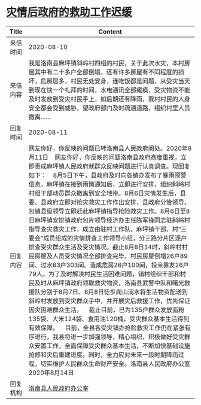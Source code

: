 # <a href="http://www.shangluo.gov.cn/zmhd/ldxxxx.jsp?urltype=leadermail.LeaderMailContentUrl&wbtreeid=1112&leadermailid=6295">灾情后政府的救助工作迟缓</a>
| Title |                                                                                                                                                                                                                                                                                                                                                                Content                                                                                                                                                                                                                                                                                                                                                                |
|:-----:|---------------------------------------------------------------------------------------------------------------------------------------------------------------------------------------------------------------------------------------------------------------------------------------------------------------------------------------------------------------------------------------------------------------------------------------------------------------------------------------------------------------------------------------------------------------------------------------------------------------------------------------------------------------------------------------------------------------------------------------|
| 来信时间  | 2020-08-10                                                                                                                                                                                                                                                                                                                                                                                                                                                                                                                                                                                                                                                                                                                            |
| 来信内容  | 我是洛南县麻坪镇斜岭村四组的村民，关于此次水灾，本村房屋其中有二十多户全部倒塌，还有许多房屋有不同程度的损坏，危房居多，村民无处安身，连吃饭都是问题，从受灾当天到现在快一个礼拜的时间，水电通讯全部瘫痪，受灾物资不能及时发放到受灾村民手上，如后期还有降雨，我村村民的人身安全都会受到威胁，望政府部门及时疏通道路，组织村里人员撤离……                                                                                                                                                                                                                                                                                                                                                                                                                                                                                                                                                                 |
| 回复时间  | 2020-08-11                                                                                                                                                                                                                                                                                                                                                                                                                                                                                                                                                                                                                                                                                                                            |
| 回复内容  | 网友你好，你反映的问题已转洛南县人民政府阅处。2020年8月11日    网友你好，你反映的问题洛南县政府高度重视，立即责成麻坪镇人民政府就群众反映问题进行认真调查。现回复如下：    8月5日下午，县政府及时向各镇办发布了暴雨预警信息，麻坪镇在接到雨情通知后，立即进行安排，组织斜岭村村组干部动员群众撤离到安全地带。8月6日灾情发生后，县委、县政府立即对抢灾救灾工作作出安排，县政府分管领导、包镇县级领导立即赶赴麻坪镇指导抢险救灾工作。8月6日至8日麻坪镇安排镇政府包片领导经济办主任陈军锋同志驻斜岭村指导查灾救灾工作，成立由驻村工作队、麻坪镇干部、村“三委会”成员组成的灾情排查工作领导小组，分三路分片区逐户排查受灾群众生活及受灾情况。截止8月8日14时，斜岭村村民房屋及人员受灾情况全部排查完毕，村民房屋倒塌26户89间、过水63户303间、造成危房26户100间，投亲靠友26户79人。为了及时解决村民生活困难问题，镇村组织干部和村民及时从麻坪镇政府领取救灾物资，洛南县武警中队和曙光救援队分别于8月7日、8月8日徒步爬山淌水将生活物资配送到斜岭村发放到受灾群众手中，并开展灾后救援工作，优先保证因灾困难群众生活。    截止目前，已为135户群众发放面粉135袋、大米124袋、食用油120桶，受灾群众基本生活得到有效保障。    目前，全县各受灾镇办抢险救灾工作仍在紧张有序进行，我县将进一步加强领导，精心组织，积极做好受灾群众安置工作，全面保障受灾群众基本生活，不断加快基础设施抢修和灾后重建进度。同时，全力应对未来一段时期降雨过程，切实维护人民群众生命财产安全。洛南县人民政府办公室2020年8月14日 |
| 回复机构  | <a href="../../categories/agencies/洛南县人民政府办公室.md">洛南县人民政府办公室</a>                                                                                                                                                                                                                                                                                                                                                                                                                                                                                                                                                                                                                                                                        |